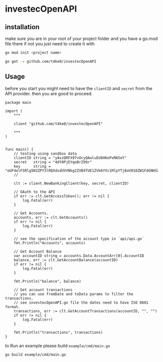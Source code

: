 # investecOpenAPI


## installation

make sure you are in your root of your project folder
and you have a go.mod file there if not you just need to
create it with

```bash
go mod init <project name>
```

```bash
go get -v github.com/t4ke0/investecOpenAPI
```


## Usage

before you start you might need to have the `clientID` and `secret` from the API provider.
then you are good to proceed.

```golang
package main

import (
    ***

	client "github.com/t4ke0/investecOpenAPI"

    ***
)


func main() {
    // testing using sandbox data
	clientID string = "yAxzQRFX97vOcyQAwluEU6H6ePxMA5eY"
	secret   string = "4dY0PjEYqoBrZ99r"
	key      string = "eUF4elFSRlg5N3ZPY3lRQXdsdUVVNkg2ZVB4TUE1ZVk6YVc1MlpYTjBaV010ZW1FdGNHSXRZV05qYjNWdWRITXRjMkZ1WkdKdmVBPT0="
    //

    clt := client.NewBankingClient(key, secret, clientID)

    // OAuth to the API
    if err := clt.GetAccessToken(); err != nil {
        log.Fatal(err)
    }

    // Get Accounts.
    accounts, err := clt.GetAccounts()
    if err != nil {
        log.Fatal(err)
    }

    // see the specification of the account type in `api/api.go`
    fmt.Println("Accounts", accounts) 

    // Get Account Balance
    var accountID string = accounts.Data.AccountArr[0].AccountID
    balance, err := clt.GetAccountBalance(accountID)
    if err != nil {
        log.Fatal(err)
    }

    fmt.Println("balance", balance)

    // Get account transactions
    // you can use fromDate and toData params to filter the transactions.
    // see investecOpenAPI.go file the dates need to have ISO 8601 format.
    transactions, err := clt.GetAccountTransactions(accountID, "", "")
    if err != nil {
        log.Fatal(err)
    }
    
    fmt.Println("transactions", transactions)
}
```

to Run an example please build `example/cmd/main.go`

```bash
go build example/cmd/main.go
```
